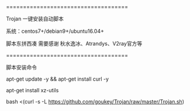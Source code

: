 
====================================

Trojan 一键安装自动脚本

系统：centos7+/debian9+/ubuntu16.04+

脚本东拼西凑 需要感谢 秋水逸冰、Atrandys、V2ray官方等

====================================

脚本安装命令

apt-get update -y && apt-get install curl -y

apt-get install xz-utils

bash <(curl -s -L https://github.com/goukey/Trojan/raw/master/Trojan.sh)
